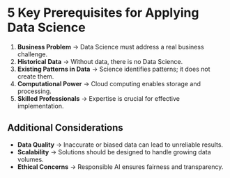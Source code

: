 # 5 Key Prerequisites for Applying Data Science  

1. **Business Problem** → Data Science must address a real business challenge.  
2. **Historical Data** → Without data, there is no Data Science.  
3. **Existing Patterns in Data** → Science identifies patterns; it does not create them.  
4. **Computational Power** → Cloud computing enables storage and processing.  
5. **Skilled Professionals** → Expertise is crucial for effective implementation.  

## Additional Considerations  
- **Data Quality** → Inaccurate or biased data can lead to unreliable results.  
- **Scalability** → Solutions should be designed to handle growing data volumes.  
- **Ethical Concerns** → Responsible AI ensures fairness and transparency.  
